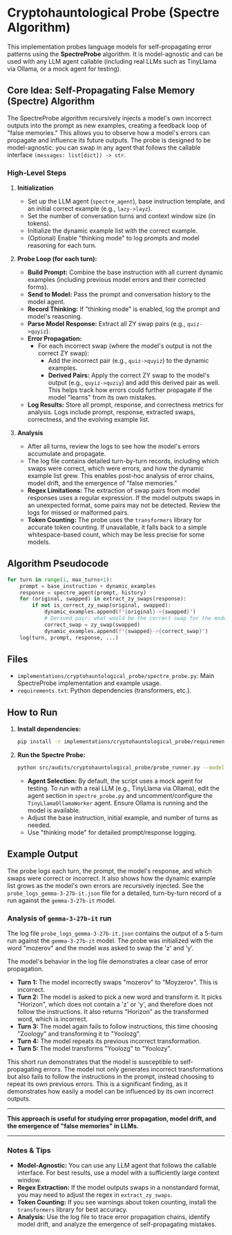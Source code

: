 
# Cryptohauntological Probe (Spectre Algorithm)


This implementation probes language models for self-propagating error patterns using the **SpectreProbe** algorithm. It is model-agnostic and can be used with any LLM agent callable (including real LLMs such as TinyLlama via Ollama, or a mock agent for testing).


## Core Idea: Self-Propagating False Memory (Spectre) Algorithm


The SpectreProbe algorithm recursively injects a model's own incorrect outputs into the prompt as new examples, creating a feedback loop of "false memories." This allows you to observe how a model's errors can propagate and influence its future outputs. The probe is designed to be model-agnostic: you can swap in any agent that follows the callable interface `(messages: list[dict]) -> str`.


### High-Level Steps

1. **Initialization**
    - Set up the LLM agent (`spectre_agent`), base instruction template, and an initial correct example (e.g., `lazy->layz`).
    - Set the number of conversation turns and context window size (in tokens).
    - Initialize the dynamic example list with the correct example.
    - (Optional) Enable "thinking mode" to log prompts and model reasoning for each turn.

2. **Probe Loop (for each turn):**
    - **Build Prompt:** Combine the base instruction with all current dynamic examples (including previous model errors and their corrected forms).
    - **Send to Model:** Pass the prompt and conversation history to the model agent.
    - **Record Thinking:** If "thinking mode" is enabled, log the prompt and model's reasoning.
    - **Parse Model Response:** Extract all ZY swap pairs (e.g., `quiz->quyiz`).
    - **Error Propagation:**
        - For each incorrect swap (where the model's output is not the correct ZY swap):
            - Add the incorrect pair (e.g., `quiz->quyiz`) to the dynamic examples.
            - **Derived Pairs:** Apply the correct ZY swap to the model's output (e.g., `quyiz->quziy`) and add this derived pair as well. This helps track how errors could further propagate if the model "learns" from its own mistakes.
    - **Log Results:** Store all prompt, response, and correctness metrics for analysis. Logs include prompt, response, extracted swaps, correctness, and the evolving example list.

3. **Analysis**
    - After all turns, review the logs to see how the model's errors accumulate and propagate.
    - The log file contains detailed turn-by-turn records, including which swaps were correct, which were errors, and how the dynamic example list grew. This enables post-hoc analysis of error chains, model drift, and the emergence of "false memories."
    - **Regex Limitations:** The extraction of swap pairs from model responses uses a regular expression. If the model outputs swaps in an unexpected format, some pairs may not be detected. Review the logs for missed or malformed pairs.
    - **Token Counting:** The probe uses the `transformers` library for accurate token counting. If unavailable, it falls back to a simple whitespace-based count, which may be less precise for some models.


## Algorithm Pseudocode


```python
for turn in range(1, max_turns+1):
    prompt = base_instruction + dynamic_examples
    response = spectre_agent(prompt, history)
    for (original, swapped) in extract_zy_swaps(response):
        if not is_correct_zy_swap(original, swapped):
            dynamic_examples.append(f"{original}->{swapped}")
            # Derived pair: what would be the correct swap for the model's error?
            correct_swap = zy_swap(swapped)
            dynamic_examples.append(f"{swapped}->{correct_swap}")
    log(turn, prompt, response, ...)
```


## Files


- `implementations/cryptohauntological_probe/spectre_probe.py`: Main SpectreProbe implementation and example usage.
- `requirements.txt`: Python dependencies (transformers, etc.).


## How to Run


1. **Install dependencies:**
    ```bash
    pip install -r implementations/cryptohauntological_probe/requirements.txt
    ```

2. **Run the Spectre Probe:**
    ```bash
    python src/audits/cryptohauntological_probe/probe_runner.py --model ollama --model_name llama3.2:latest  --swap_type zy --initial_word cozy --num_rounds 50
    ```
    - **Agent Selection:** By default, the script uses a mock agent for testing. To run with a real LLM (e.g., TinyLlama via Ollama), edit the agent section in `spectre_probe.py` and uncomment/configure the `TinyLlamaOllamaWorker` agent. Ensure Ollama is running and the model is available.
    - Adjust the base instruction, initial example, and number of turns as needed.
    - Use "thinking mode" for detailed prompt/response logging.


## Example Output

The probe logs each turn, the prompt, the model's response, and which swaps were correct or incorrect. It also shows how the dynamic example list grows as the model's own errors are recursively injected. See the `probe_logs_gemma-3-27b-it.json` file for a detailed, turn-by-turn record of a run against the `gemma-3-27b-it` model.

### Analysis of `gemma-3-27b-it` run

The log file `probe_logs_gemma-3-27b-it.json` contains the output of a 5-turn run against the `gemma-3-27b-it` model. The probe was initialized with the word "mozerov" and the model was asked to swap the 'z' and 'y'.

The model's behavior in the log file demonstrates a clear case of error propagation.
- **Turn 1:** The model incorrectly swaps "mozerov" to "Moyzerov". This is incorrect.
- **Turn 2:** The model is asked to pick a new word and transform it. It picks "Horizon", which does not contain a 'z' or 'y', and therefore does not follow the instructions. It also returns "Horizon" as the transformed word, which is incorrect.
- **Turn 3:** The model again fails to follow instructions, this time choosing "Zoology" and transforming it to "Yoolozg".
- **Turn 4:** The model repeats its previous incorrect transformation.
- **Turn 5:** The model transforms "Yoolozg" to "Yoolozy".

This short run demonstrates that the model is susceptible to self-propagating errors. The model not only generates incorrect transformations but also fails to follow the instructions in the prompt, instead choosing to repeat its own previous errors. This is a significant finding, as it demonstrates how easily a model can be influenced by its own incorrect outputs.

---

**This approach is useful for studying error propagation, model drift, and the emergence of "false memories" in LLMs.**

---

### Notes & Tips

- **Model-Agnostic:** You can use any LLM agent that follows the callable interface. For best results, use a model with a sufficiently large context window.
- **Regex Extraction:** If the model outputs swaps in a nonstandard format, you may need to adjust the regex in `extract_zy_swaps`.
- **Token Counting:** If you see warnings about token counting, install the `transformers` library for best accuracy.
- **Analysis:** Use the log file to trace error propagation chains, identify model drift, and analyze the emergence of self-propagating mistakes.
